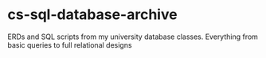 # cs-sql-database-archive
ERDs and SQL scripts from my university database classes. Everything from basic queries to full relational designs
